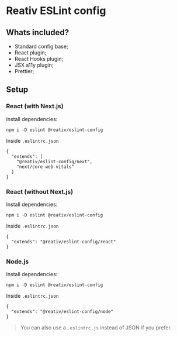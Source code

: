 # Reativ ESLint config

## Whats included?

- Standard config base;
- React plugin;
- React Hooks plugin;
- JSX a11y plugin;
- Prettier;

## Setup

### React (with Next.js)

Install dependencies:
```
npm i -D eslint @reativ/eslint-config
```
Inside `.eslintrc.json`
```
{
  "extends": [
    "@reativ/eslint-config/next", 
    "next/core-web-vitals"
  ]
}
```

### React (without Next.js)

Install dependencies:
```
npm i -D eslint @reativ/eslint-config
```
Inside `.eslintrc.json`
```
{
  "extends": "@reativ/eslint-config/react"
}
```

### Node.js

Install dependencies:
```
npm i -D eslint @reativ/eslint-config
```
Inside `.eslintrc.json`
```
{
  "extends": "@reativ/eslint-config/node"
}
```

> You can also use a `.eslintrc.js` instead of JSON if you prefer.